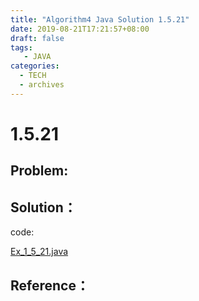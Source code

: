 ```yaml
---
title: "Algorithm4 Java Solution 1.5.21"
date: 2019-08-21T17:21:57+08:00
draft: false
tags:
   - JAVA
categories:
  - TECH
  - archives
---
```



# 1.5.21

## Problem:


## Solution：

code:

[Ex_1_5_21.java](./Ex_1_5_21.java)


## Reference：


